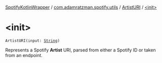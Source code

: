 [SpotifyKotlinWrapper](../../index.md) / [com.adamratzman.spotify.utils](../index.md) / [ArtistURI](index.md) / [&lt;init&gt;](./-init-.md)

# &lt;init&gt;

`ArtistURI(input: `[`String`](https://kotlinlang.org/api/latest/jvm/stdlib/kotlin/-string/index.html)`)`

Represents a Spotify **Artist** URI, parsed from either a Spotify ID or taken from an endpoint.


